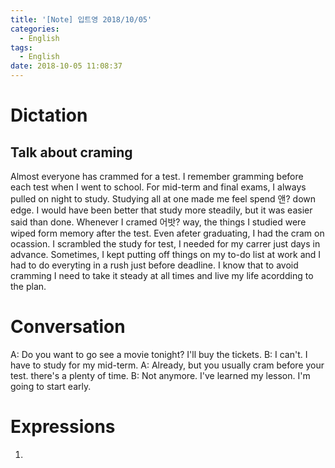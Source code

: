 ```yaml
---
title: '[Note] 입트영 2018/10/05'
categories:
  - English
tags:
  - English
date: 2018-10-05 11:08:37
---
```


# Dictation

## Talk about craming

Almost everyone has crammed for a test. I remember gramming before each test when I went to school. For mid-term and final exams, I always pulled on night to study. Studying all at one made me feel spend 앤? down edge. I would have been better that study more steadily, but it was easier said than done. Whenever I cramed 어밧? way, the things I studied were wiped form memory after the test. Even afeter graduating, I had the cram on ocassion. I scrambled the study for test, I needed for my carrer just days in advance. Sometimes, I kept putting off things on my to-do list at work and I had to do everyting in a rush just before deadline. I know that to avoid cramming I need to take it steady at all times and live my life acordding to the plan.

# Conversation

A: Do you want to go see a movie tonight? I'll buy the tickets.
B: I can't. I have to study for my mid-term.
A: Already, but you usually cram before your test. there's a plenty of time.
B: Not anymore. I've learned my lesson. I'm going to start early.


# Expressions

1.